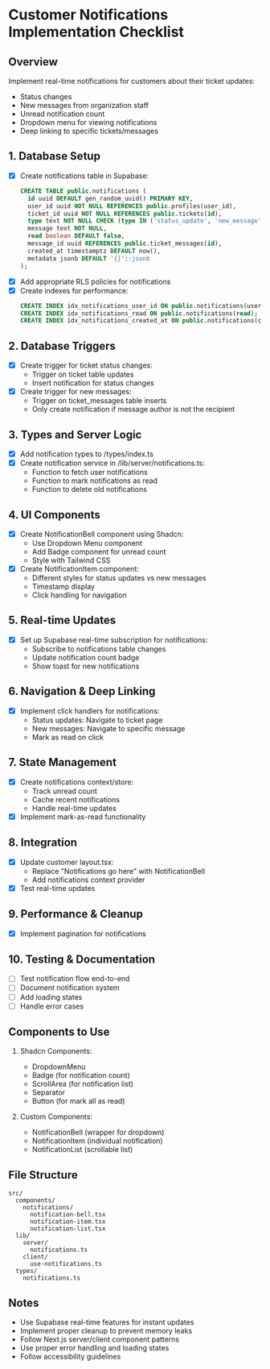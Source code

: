 # Customer Notifications Implementation Checklist

## Overview
Implement real-time notifications for customers about their ticket updates:
- Status changes
- New messages from organization staff
- Unread notification count
- Dropdown menu for viewing notifications
- Deep linking to specific tickets/messages

## 1. Database Setup
- [x] Create notifications table in Supabase:
  ```sql
  CREATE TABLE public.notifications (
    id uuid DEFAULT gen_random_uuid() PRIMARY KEY,
    user_id uuid NOT NULL REFERENCES public.profiles(user_id),
    ticket_id uuid NOT NULL REFERENCES public.tickets(id),
    type text NOT NULL CHECK (type IN ('status_update', 'new_message')),
    message text NOT NULL,
    read boolean DEFAULT false,
    message_id uuid REFERENCES public.ticket_messages(id),
    created_at timestamptz DEFAULT now(),
    metadata jsonb DEFAULT '{}'::jsonb
  );
  ```
- [x] Add appropriate RLS policies for notifications
- [x] Create indexes for performance:
  ```sql
  CREATE INDEX idx_notifications_user_id ON public.notifications(user_id);
  CREATE INDEX idx_notifications_read ON public.notifications(read);
  CREATE INDEX idx_notifications_created_at ON public.notifications(created_at DESC);
  ```

## 2. Database Triggers
- [x] Create trigger for ticket status changes:
  - Trigger on ticket table updates
  - Insert notification for status changes
- [x] Create trigger for new messages:
  - Trigger on ticket_messages table inserts
  - Only create notification if message author is not the recipient

## 3. Types and Server Logic
- [x] Add notification types to /types/index.ts
- [x] Create notification service in /lib/server/notifications.ts:
  - Function to fetch user notifications
  - Function to mark notifications as read
  - Function to delete old notifications

## 4. UI Components
- [x] Create NotificationBell component using Shadcn:
  - Use Dropdown Menu component
  - Add Badge component for unread count
  - Style with Tailwind CSS
- [x] Create NotificationItem component:
  - Different styles for status updates vs new messages
  - Timestamp display
  - Click handling for navigation

## 5. Real-time Updates
- [x] Set up Supabase real-time subscription for notifications:
  - Subscribe to notifications table changes
  - Update notification count badge
  - Show toast for new notifications

## 6. Navigation & Deep Linking
- [x] Implement click handlers for notifications:
  - Status updates: Navigate to ticket page
  - New messages: Navigate to specific message
  - Mark as read on click

## 7. State Management
- [x] Create notifications context/store:
  - Track unread count
  - Cache recent notifications
  - Handle real-time updates
- [x] Implement mark-as-read functionality

## 8. Integration
- [x] Update customer layout.tsx:
  - Replace "Notifications go here" with NotificationBell
  - Add notifications context provider
- [x] Test real-time updates

## 9. Performance & Cleanup
- [x] Implement pagination for notifications

## 10. Testing & Documentation
- [ ] Test notification flow end-to-end
- [ ] Document notification system
- [ ] Add loading states
- [ ] Handle error cases

## Components to Use
1. Shadcn Components:
   - DropdownMenu
   - Badge (for notification count)
   - ScrollArea (for notification list)
   - Separator
   - Button (for mark all as read)

2. Custom Components:
   - NotificationBell (wrapper for dropdown)
   - NotificationItem (individual notification)
   - NotificationList (scrollable list)

## File Structure
```
src/
  components/
    notifications/
      notification-bell.tsx
      notification-item.tsx
      notification-list.tsx
  lib/
    server/
      notifications.ts
    client/
      use-notifications.ts
  types/
    notifications.ts
```

## Notes
- Use Supabase real-time features for instant updates
- Implement proper cleanup to prevent memory leaks
- Follow Next.js server/client component patterns
- Use proper error handling and loading states
- Follow accessibility guidelines 